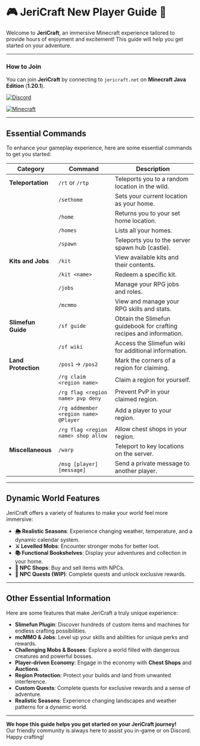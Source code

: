 # 🎮 JeriCraft New Player Guide 🌟

Welcome to **JeriCraft**, an immersive Minecraft experience tailored to provide hours of enjoyment and excitement! This
guide will help you get started on your adventure.

---

### **How to Join**

You can join **JeriCraft** by connecting to `jericraft.net` on **Minecraft Java Edition** (**1.20.1**).

[![Discord](https://img.shields.io/badge/Discord-Join_Our_Server-7289DA?style=for-the-badge&logo=discord)](https://discord.gg/wuVcM9AZrr)

[![Minecraft](https://img.shields.io/badge/Minecraft-1.20.1-00AF54?style=for-the-badge&logo=curseforge)](jericraft.net)

---

## **Essential Commands**

To enhance your gameplay experience, here are some essential commands to get you started:

| **Category**        | **Command**                           | **Description**                                                     |
|---------------------|---------------------------------------|---------------------------------------------------------------------|
| **Teleportation**   | `/rt` or `/rtp`                       | Teleports you to a random location in the wild.                     |
|                     | `/sethome`                            | Sets your current location as your home.                            |
|                     | `/home`                               | Returns you to your set home location.                              |
|                     | `/homes`                              | Lists all your homes.                                               |
|                     | `/spawn`                              | Teleports you to the server spawn hub (castle).                     |
| **Kits and Jobs**   | `/kit`                                | View available kits and their contents.                             |
|                     | `/kit <name>`                         | Redeem a specific kit.                                              |
|                     | `/jobs`                               | Manage your RPG jobs and roles.                                     |
|                     | `/mcmmo`                              | View and manage your RPG skills and stats.                          |
| **Slimefun Guide**  | `/sf guide`                           | Obtain the Slimefun guidebook for crafting recipes and information. |
|                     | `/sf wiki`                            | Access the Slimefun wiki for additional information.                |
| **Land Protection** | `/pos1` → `/pos2`                     | Mark the corners of a region for claiming.                          |
|                     | `/rg claim <region name>`             | Claim a region for yourself.                                        |
|                     | `/rg flag <region name> pvp deny`     | Prevent PvP in your claimed region.                                 |
|                     | `/rg addmember <region name> @Player` | Add a player to your region.                                        |
|                     | `/rg flag <region name> shop allow`   | Allow chest shops in your region.                                   |
| **Miscellaneous**   | `/warp`                               | Teleport to key locations on the server.                            |
|                     | `/msg [player] [message]`             | Send a private message to another player.                           |

---

## **Dynamic World Features**

JeriCraft offers a variety of features to make your world feel more immersive:

- **🌦️ Realistic Seasons**: Experience changing weather, temperature, and a dynamic calendar system.
- **⚔️ Levelled Mobs**: Encounter stronger mobs for better loot.
- **📚 Functional Bookshelves**: Display your adventures and collection in your home.
- **🛒 NPC Shops**: Buy and sell items with NPCs.
- **📜 NPC Quests (WIP)**: Complete quests and unlock exclusive rewards.

---

## **Other Essential Information**

Here are some features that make JeriCraft a truly unique experience:

- **Slimefun Plugin**: Discover hundreds of custom items and machines for endless crafting possibilities.
- **mcMMO & Jobs**: Level up your skills and abilities for unique perks and rewards.
- **Challenging Mobs & Bosses**: Explore a world filled with dangerous creatures and powerful bosses.
- **Player-driven Economy**: Engage in the economy with **Chest Shops** and **Auctions**.
- **Region Protection**: Protect your builds and land from unwanted interference.
- **Custom Quests**: Complete quests for exclusive rewards and a sense of adventure.
- **Realistic Seasons**: Experience changing landscapes and weather patterns for a dynamic world.

---

**We hope this guide helps you get started on your JeriCraft journey!**  
Our friendly community is always here to assist you in-game or on Discord. Happy crafting!